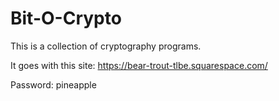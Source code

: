 # Bit-O-Crypto
This is a collection of cryptography programs.

It goes with this site: https://bear-trout-tlbe.squarespace.com/ 

Password: pineapple
